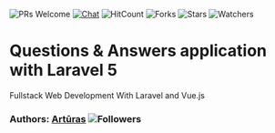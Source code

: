 ![PRs Welcome](https://img.shields.io/badge/PRs-welcome-brightgreen.svg)
[![Chat](https://img.shields.io/discord/620935790867906561?label=chat)](https://discordapp.com/channels/620935790867906561)
![HitCount](http://hits.dwyl.io/keizah7/qa.svg)
![Forks](https://img.shields.io/github/forks/keizah7/qa?style=social)
![Stars](https://img.shields.io/github/stars/keizah7/qa?style=social)
![Watchers](https://img.shields.io/github/watchers/keizah7/qa?style=social)

# Questions &amp; Answers application with Laravel 5

Fullstack Web Development With Laravel and Vue.js

### Authors: [Artūras](https://github.com/keizah7) ![Followers](https://img.shields.io/github/followers/keizah7?style=social)
